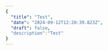 ```yaml
---
{
  "title": "Test",
  "date": "2024-09-12T12:20:39.823Z",
  "draft": false,
  "description":"Test"
}
---
```

        